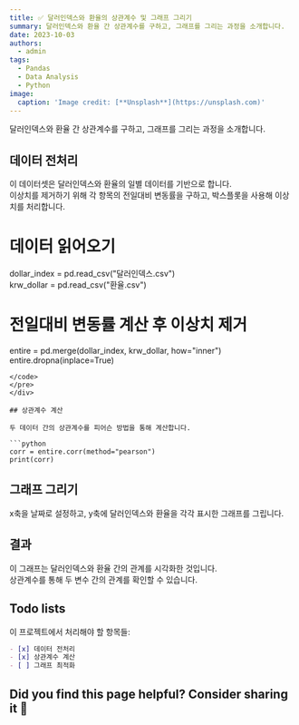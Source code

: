 ```yaml
---
title: ✅ 달러인덱스와 환율의 상관계수 및 그래프 그리기
summary: 달러인덱스와 환율 간 상관계수를 구하고, 그래프를 그리는 과정을 소개합니다.
date: 2023-10-03
authors:
  - admin
tags:
  - Pandas
  - Data Analysis
  - Python
image:
  caption: 'Image credit: [**Unsplash**](https://unsplash.com)'  
---
```


달러인덱스와 환율 간 상관계수를 구하고, 그래프를 그리는 과정을 소개합니다.

## 데이터 전처리

이 데이터셋은 달러인덱스와 환율의 일별 데이터를 기반으로 합니다.  
이상치를 제거하기 위해 각 항목의 전일대비 변동률을 구하고, 박스플롯을 사용해 이상치를 처리합니다.



# 데이터 읽어오기
dollar_index = pd.read_csv("달러인덱스.csv")  
krw_dollar = pd.read_csv("환율.csv")

# 전일대비 변동률 계산 후 이상치 제거
entire = pd.merge(dollar_index, krw_dollar, how="inner")  
entire.dropna(inplace=True)
```  
</code>  
</pre>  
</div>  

## 상관계수 계산

두 데이터 간의 상관계수를 피어슨 방법을 통해 계산합니다.

```python  
corr = entire.corr(method="pearson")  
print(corr)  
```

## 그래프 그리기

x축을 날짜로 설정하고, y축에 달러인덱스와 환율을 각각 표시한 그래프를 그립니다.


## 결과

이 그래프는 달러인덱스와 환율 간의 관계를 시각화한 것입니다.  
상관계수를 통해 두 변수 간의 관계를 확인할 수 있습니다.

## Todo lists

이 프로젝트에서 처리해야 할 항목들:

```markdown  
- [x] 데이터 전처리  
- [x] 상관계수 계산  
- [ ] 그래프 최적화  
```

## Did you find this page helpful? Consider sharing it 🙌

